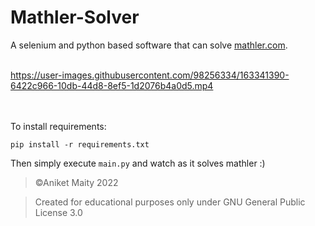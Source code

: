 # Mathler-Solver
A selenium and python based software that can solve [mathler.com](https://www.mathler.com/).<br><br>

https://user-images.githubusercontent.com/98256334/163341390-6422c966-10db-44d8-8ef5-1d2076b4a0d5.mp4


<br><br>
To install requirements:<br>
```
pip install -r requirements.txt
```

Then simply execute `main.py` and watch as it solves mathler :)

> ©Aniket Maity 2022

> Created for educational purposes only under GNU General Public License 3.0
